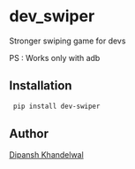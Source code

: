 # dev_swiper

Stronger swiping game for devs

PS : Works only with adb

## Installation

```sh
 pip install dev-swiper
```

## Author

[Dipansh Khandelwal](https://github.com/DipanshKhandelwal)
